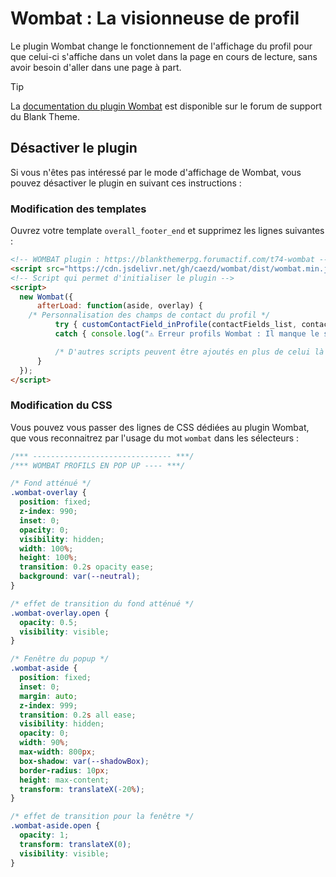 # Wombat : La visionneuse de profil

Le plugin Wombat change le fonctionnement de l'affichage du profil pour que celui-ci s'affiche dans un volet dans la page en cours de lecture, sans avoir besoin d'aller dans une page à part. 

> [!TIP]
> La [documentation du plugin Wombat](https://blankthemerpg.forumactif.com/t74-wombat) est disponible sur le forum de support du Blank Theme. 

## Désactiver le plugin

Si vous n'êtes pas intéressé par le mode d'affichage de Wombat, vous pouvez désactiver le plugin en suivant ces instructions :

### Modification des templates

Ouvrez votre template `overall_footer_end` et supprimez les lignes suivantes :

```html
<!-- WOMBAT plugin : https://blankthemerpg.forumactif.com/t74-wombat -->
<script src="https://cdn.jsdelivr.net/gh/caezd/wombat/dist/wombat.min.js"></script>
<!-- Script qui permet d'initialiser le plugin -->
<script>
  new Wombat({
      afterLoad: function(aside, overlay) {
  	/* Personnalisation des champs de contact du profil */
          try { customContactField_inProfile(contactFields_list, contactFields_inProfile + " a"); }
          catch { console.log("⚠️ Erreur profils Wombat : Il manque le script de personnalisation des champs de contact")};

          /* D'autres scripts peuvent être ajoutés en plus de celui là !*/
      }
  });
</script>
```

### Modification du CSS

Vous pouvez vous passer des lignes de CSS dédiées au plugin Wombat, que vous reconnaitrez par l'usage du mot `wombat` dans les sélecteurs :

```css
/*** ------------------------------- ***/
/*** WOMBAT PROFILS EN POP UP ---- ***/

/* Fond atténué */
.wombat-overlay {
  position: fixed;
  z-index: 990;
  inset: 0;
  opacity: 0;
  visibility: hidden;
  width: 100%;
  height: 100%;
  transition: 0.2s opacity ease;
  background: var(--neutral);
}

/* effet de transition du fond atténué */
.wombat-overlay.open {
  opacity: 0.5;
  visibility: visible;
}

/* Fenêtre du popup */
.wombat-aside {
  position: fixed;
  inset: 0;
  margin: auto;
  z-index: 999;
  transition: 0.2s all ease;
  visibility: hidden;
  opacity: 0;
  width: 90%;
  max-width: 800px;
  box-shadow: var(--shadowBox);
  border-radius: 10px;
  height: max-content;
  transform: translateX(-20%);
}

/* effet de transition pour la fenêtre */
.wombat-aside.open {
  opacity: 1;
  transform: translateX(0);
  visibility: visible;
}
```
